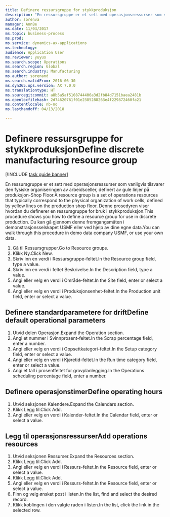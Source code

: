 ```yaml
--- 
title: Definere ressursgruppe for stykkproduksjon
description: "En ressursgruppe er et sett med operasjonsressurser som vanligvis tilsvarer den fysiske organiseringen av arbeidsceller, definert av gule linjer på produksjon-Shop Floor."
author: sorenva
manager: AnnBe
ms.date: 11/03/2017
ms.topic: business-process
ms.prod: 
ms.service: dynamics-ax-applications
ms.technology: 
audience: Application User
ms.reviewer: yuyus
ms.search.scope: Operations
ms.search.region: Global
ms.search.industry: Manufacturing
ms.author: sorenand
ms.search.validFrom: 2016-06-30
ms.dyn365.ops.version: AX 7.0.0
ms.translationtype: HT
ms.sourcegitcommit: a8b5a5af5108744406a3d2fb84d7151baea2481b
ms.openlocfilehash: 2d74620761f01e2385288263e4f229872460fa21
ms.contentlocale: nb-no
ms.lasthandoff: 04/13/2018

---
```

# <a name="define-discrete-manufacturing-resource-group"></a><span data-ttu-id="4d8c8-103">Definere ressursgruppe for stykkproduksjon</span><span class="sxs-lookup"><span data-stu-id="4d8c8-103">Define discrete manufacturing resource group</span></span>

[!INCLUDE [task guide banner](../../includes/task-guide-banner.md)]

<span data-ttu-id="4d8c8-104">En ressursgruppe er et sett med operasjonsressurser som vanligvis tilsvarer den fysiske organiseringen av arbeidsceller, definert av gule linjer på produksjon-Shop Floor.</span><span class="sxs-lookup"><span data-stu-id="4d8c8-104">A resource group is a set of operations resources that typically correspond to the physical organization of work cells, defined by yellow lines on the production shop floor.</span></span> <span data-ttu-id="4d8c8-105">Denne prosedyren viser hvordan du definerer en ressursgruppe for bruk i stykkproduksjon.</span><span class="sxs-lookup"><span data-stu-id="4d8c8-105">This procedure shows you how to define a resource group for use in discrete production.</span></span> <span data-ttu-id="4d8c8-106">Du kan gå gjennom denne fremgangsmåten i demonstrasjonsselskapet USMF eller ved hjelp av dine egne data.</span><span class="sxs-lookup"><span data-stu-id="4d8c8-106">You can walk through this procedure in demo data company USMF, or use your own data.</span></span>

1. <span data-ttu-id="4d8c8-107">Gå til Ressursgrupper.</span><span class="sxs-lookup"><span data-stu-id="4d8c8-107">Go to Resource groups.</span></span>
2. <span data-ttu-id="4d8c8-108">Klikk Ny.</span><span class="sxs-lookup"><span data-stu-id="4d8c8-108">Click New.</span></span>
3. <span data-ttu-id="4d8c8-109">Skriv inn en verdi i Ressursgruppe-feltet.</span><span class="sxs-lookup"><span data-stu-id="4d8c8-109">In the Resource group field, type a value.</span></span>
4. <span data-ttu-id="4d8c8-110">Skriv inn en verdi i feltet Beskrivelse.</span><span class="sxs-lookup"><span data-stu-id="4d8c8-110">In the Description field, type a value.</span></span>
5. <span data-ttu-id="4d8c8-111">Angi eller velg en verdi i Område-feltet.</span><span class="sxs-lookup"><span data-stu-id="4d8c8-111">In the Site field, enter or select a value.</span></span>
6. <span data-ttu-id="4d8c8-112">Angi eller velg en verdi i Produksjonsenhet-feltet.</span><span class="sxs-lookup"><span data-stu-id="4d8c8-112">In the Production unit field, enter or select a value.</span></span>

## <a name="define-default-operational-parameters"></a><span data-ttu-id="4d8c8-113">Definere standardparametere for drift</span><span class="sxs-lookup"><span data-stu-id="4d8c8-113">Define default operational parameters</span></span>
1. <span data-ttu-id="4d8c8-114">Utvid delen Operasjon.</span><span class="sxs-lookup"><span data-stu-id="4d8c8-114">Expand the Operation section.</span></span>
2. <span data-ttu-id="4d8c8-115">Angi et nummer i Svinnprosent-feltet.</span><span class="sxs-lookup"><span data-stu-id="4d8c8-115">In the Scrap percentage field, enter a number.</span></span>
3. <span data-ttu-id="4d8c8-116">Angi eller velg en verdi i Oppsettkategori-feltet.</span><span class="sxs-lookup"><span data-stu-id="4d8c8-116">In the Setup category field, enter or select a value.</span></span>
4. <span data-ttu-id="4d8c8-117">Angi eller velg en verdi i Kjøretid-feltet.</span><span class="sxs-lookup"><span data-stu-id="4d8c8-117">In the Run time category field, enter or select a value.</span></span>
5. <span data-ttu-id="4d8c8-118">Angi et tall i prosentfeltet for grovplanlegging.</span><span class="sxs-lookup"><span data-stu-id="4d8c8-118">In the Operations scheduling percentage field, enter a number.</span></span>

## <a name="define-operating-hours"></a><span data-ttu-id="4d8c8-119">Definere operasjonstimer</span><span class="sxs-lookup"><span data-stu-id="4d8c8-119">Define operating hours</span></span>
1. <span data-ttu-id="4d8c8-120">Utvid seksjonen Kalendere.</span><span class="sxs-lookup"><span data-stu-id="4d8c8-120">Expand the Calendars section.</span></span>
2. <span data-ttu-id="4d8c8-121">Klikk Legg til.</span><span class="sxs-lookup"><span data-stu-id="4d8c8-121">Click Add.</span></span>
3. <span data-ttu-id="4d8c8-122">Angi eller velg en verdi i Kalender-feltet.</span><span class="sxs-lookup"><span data-stu-id="4d8c8-122">In the Calendar field, enter or select a value.</span></span>

## <a name="add-operations-resources"></a><span data-ttu-id="4d8c8-123">Legg til operasjonsressurser</span><span class="sxs-lookup"><span data-stu-id="4d8c8-123">Add operations resources</span></span>
1. <span data-ttu-id="4d8c8-124">Utvid seksjonen Ressurser.</span><span class="sxs-lookup"><span data-stu-id="4d8c8-124">Expand the Resources section.</span></span>
2. <span data-ttu-id="4d8c8-125">Klikk Legg til.</span><span class="sxs-lookup"><span data-stu-id="4d8c8-125">Click Add.</span></span>
3. <span data-ttu-id="4d8c8-126">Angi eller velg en verdi i Ressurs-feltet.</span><span class="sxs-lookup"><span data-stu-id="4d8c8-126">In the Resource field, enter or select a value.</span></span>
4. <span data-ttu-id="4d8c8-127">Klikk Legg til.</span><span class="sxs-lookup"><span data-stu-id="4d8c8-127">Click Add.</span></span>
5. <span data-ttu-id="4d8c8-128">Angi eller velg en verdi i Ressurs-feltet.</span><span class="sxs-lookup"><span data-stu-id="4d8c8-128">In the Resource field, enter or select a value.</span></span>
6. <span data-ttu-id="4d8c8-129">Finn og velg ønsket post i listen.</span><span class="sxs-lookup"><span data-stu-id="4d8c8-129">In the list, find and select the desired record.</span></span>
7. <span data-ttu-id="4d8c8-130">Klikk koblingen i den valgte raden i listen.</span><span class="sxs-lookup"><span data-stu-id="4d8c8-130">In the list, click the link in the selected row.</span></span>


